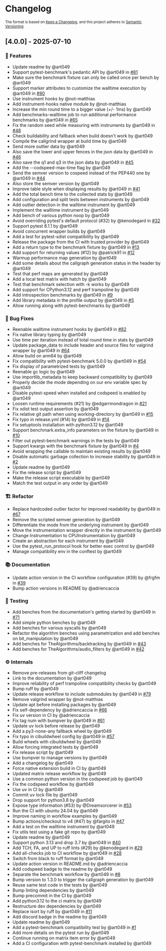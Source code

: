 # Changelog


<sub>The format is based on [Keep a Changelog](https://keepachangelog.com/en/1.0.0/), and this project adheres to [Semantic Versioning](https://semver.org/spec/v2.0.0.html).</sub>



## [4.0.0] - 2025-07-10

### <!-- 0 -->🚀 Features
- Update readme by @art049
- Support pytest-benchmark's pedantic API by @art049 in [#81](https://github.com/CodSpeedHQ/pytest-codspeed/pull/81)
- Make sure the benchmark fixture can only be called once per bench by @art049
- Support marker attributes to customize the walltime execution by @art049 in [#80](https://github.com/CodSpeedHQ/pytest-codspeed/pull/80)
- Use instrument hooks by @not-matthias
- Add instrument-hooks native module by @not-matthias
- Increase the min round time to a bigger value (+/- 1ms) by @art049
- Add benchmarks-walltime job to run additional performance benchmarks by @art049 in [#65](https://github.com/CodSpeedHQ/pytest-codspeed/pull/65)
- Fix the random seed while measuring with instruments by @art049 in [#48](https://github.com/CodSpeedHQ/pytest-codspeed/pull/48)
- Check buildability and fallback when build doesn't work by @art049
- Compile the callgrind wrapper at build time by @art049
- Send more outlier data by @art049
- Also save the lower and upper fences in the json data by @art049 in [#46](https://github.com/CodSpeedHQ/pytest-codspeed/pull/46)
- Also save the q1 and q3 in the json data by @art049 in [#45](https://github.com/CodSpeedHQ/pytest-codspeed/pull/45)
- Add the --codspeed-max-time flag by @art049
- Send the semver version to cospeed instead of the PEP440 one by @art049 in [#44](https://github.com/CodSpeedHQ/pytest-codspeed/pull/44)
- Also store the semver version by @art049
- Improve table style when displaying results by @art049 in [#41](https://github.com/CodSpeedHQ/pytest-codspeed/pull/41)
- Add the total bench time to the collected stats by @art049
- Add configuration and split tests between instruments by @art049
- Add outlier detection in the walltime instrument by @art049
- Implement the walltime instrument by @art049
- Add bench of various python noop by @art049
- Avoid overriding pytest's default protocol (#32) by @kenodegard in [#32](https://github.com/CodSpeedHQ/pytest-codspeed/pull/32)
- Support pytest 8.1.1 by @art049
- Avoid concurrent wrapper builds by @art049
- Add a test for pytest-xdist compatibility by @art049
- Release the package from the CI with trusted provider by @art049
- Add a return type to the benchmark fixture by @art049 in [#13](https://github.com/CodSpeedHQ/pytest-codspeed/pull/13)
- Add support for returning values (#12) by @patrick91 in [#12](https://github.com/CodSpeedHQ/pytest-codspeed/pull/12)
- Warmup performance map generation by @art049
- Add some details about the callgraph generation status in the header by @art049
- Test that perf maps are generated by @art049
- Add a local test matrix with hatch by @art049
- Test that benchmark selection with -k works by @art049
- Add support for CPython3.12 and perf trampoline by @art049
- Add introspection benchmarks by @art049 in [#9](https://github.com/CodSpeedHQ/pytest-codspeed/pull/9)
- Add library metadata in the profile output by @art049 in [#5](https://github.com/CodSpeedHQ/pytest-codspeed/pull/5)
- Allow running along with pytest-benchmarks by @art049

### <!-- 1 -->🐛 Bug Fixes
- Reenable walltime instrument hooks by @art049 in [#82](https://github.com/CodSpeedHQ/pytest-codspeed/pull/82)
- Fix native library typing by @art049
- Use time per iteration instead of total round time in stats by @art049
- Update package_data to include header and source files for valgrind wrapper by @art049 in [#64](https://github.com/CodSpeedHQ/pytest-codspeed/pull/64)
- Allow build on arm64 by @art049
- Fix compatibility with pytest-benchmark 5.0.0 by @art049 in [#54](https://github.com/CodSpeedHQ/pytest-codspeed/pull/54)
- Fix display of parametrized tests by @art049
- Reenable gc logic by @art049
- Use importlib_metadata to keep backward compatibility by @art049
- Properly decide the mode depending on our env variable spec by @art049
- Disable pytest-speed when installed and codspeed is enabled by @art049
- Loosen runtime requirements (#21) by @edgarrmondragon in [#21](https://github.com/CodSpeedHQ/pytest-codspeed/pull/21)
- Fix xdist test output assertion by @art049
- Fix relative git path when using working-directory by @art049 in [#15](https://github.com/CodSpeedHQ/pytest-codspeed/pull/15)
- Fix typo in release.yml (#14) by @art049 in [#14](https://github.com/CodSpeedHQ/pytest-codspeed/pull/14)
- Fix setuptools installation with python3.12 by @art049
- Support benchmark.extra_info parameters on the fixture by @art049 in [#10](https://github.com/CodSpeedHQ/pytest-codspeed/pull/10)
- Filter out pytest-benchmark warnings in the tests by @art049
- Support kwargs with the benchmark fixture by @art049 in [#4](https://github.com/CodSpeedHQ/pytest-codspeed/pull/4)
- Avoid wrapping the callable to maintain existing results by @art049
- Disable automatic garbage collection to increase stability by @art049 in [#2](https://github.com/CodSpeedHQ/pytest-codspeed/pull/2)
- Update readme by @art049
- Fix the release script by @art049
- Make the release script executable by @art049
- Match the test output in any order by @art049

### <!-- 2 -->🏗️ Refactor
- Replace hardcoded outlier factor for improved readability by @art049 in [#67](https://github.com/CodSpeedHQ/pytest-codspeed/pull/67)
- Remove the scripted semver generation by @art049
- Differentiate the mode from the underlying instrument by @art049
- Move the instrumentation wrapper directly in the instrument by @art049
- Change Instrumentation to CPUInstrumentation by @art049
- Create an abstraction for each instrument by @art049
- Use the pytest_run_protocol hook for better exec control by @art049
- Manage compatibility env in the conftest by @art049

### <!-- 3 -->📚 Documentation
- Update action version in the CI workflow configuration (#39) by @frgfm in [#39](https://github.com/CodSpeedHQ/pytest-codspeed/pull/39)
- Bump action versions in README by @adriencaccia

### <!-- 6 -->🧪 Testing
- Add benches from the documentation's getting started by @art049 in [#71](https://github.com/CodSpeedHQ/pytest-codspeed/pull/71)
- Add simple python benches by @art049
- Add benches for various syscalls by @art049
- Refactor the algorithm benches using parametrization and add benches on bit_manipulation by @art049
- Add benches for TheAlgorithms/backtracking by @art049 in [#43](https://github.com/CodSpeedHQ/pytest-codspeed/pull/43)
- Add benches for TheAlgorithms/audio_filters by @art049 in [#42](https://github.com/CodSpeedHQ/pytest-codspeed/pull/42)

### <!-- 7 -->⚙️ Internals
- Remove pre-releases from git-cliff changelog
- Link to the documentation by @art049
- Improve reliability of perf trampoline compatibility checks by @art049
- Bump ruff by @art049
- Update release workflow to include submodules by @art049 in [#79](https://github.com/CodSpeedHQ/pytest-codspeed/pull/79)
- Remove valgrind wrapper by @not-matthias
- Update apt before installing packages by @art049
- Fix self-dependency by @adriencaccia in [#66](https://github.com/CodSpeedHQ/pytest-codspeed/pull/66)
- Fix uv version in CI by @adriencaccia
- Fix tag num with bumpver by @art049 in [#61](https://github.com/CodSpeedHQ/pytest-codspeed/pull/61)
- Update uv lock before release by @art049
- Add a py3-none-any fallback wheel by @art049
- Fix typo in cibuildwheel config by @art049 in [#57](https://github.com/CodSpeedHQ/pytest-codspeed/pull/57)
- Build wheels with cibuildwheel by @art049
- Allow forcing integrated tests by @art049
- Fix release script by @art049
- Use bumpver to manage versions by @art049
- Add a changelog by @art049
- Force native extension build in CI by @art049
- Updated matrix release workflow by @art049
- Use a common python version in the codspeed job by @art049
- Fix the codspeed workflow by @art049
- Use uv in CI by @art049
- Commit uv lock file by @art049
- Drop support for python3.8 by @art049
- Expose type information (#53) by @Dreamsorcerer in [#53](https://github.com/CodSpeedHQ/pytest-codspeed/pull/53)
- Run the CI with ubuntu 24.04 by @art049
- Improve naming in workflow examples by @art049
- Bump actions/checkout to v4 (#47) by @fargito in [#47](https://github.com/CodSpeedHQ/pytest-codspeed/pull/47)
- Add a test on the walltime instrument by @art049
- Fix utils test using a fake git repo by @art049
- Update readme by @art049
- Support python 3.13 and drop 3.7 by @art049 in [#40](https://github.com/CodSpeedHQ/pytest-codspeed/pull/40)
- Add TCH, FA, and UP to ruff lints (#29) by @kenodegard in [#29](https://github.com/CodSpeedHQ/pytest-codspeed/pull/29)
- Add all-checks job to CI workflow by @art049 in [#28](https://github.com/CodSpeedHQ/pytest-codspeed/pull/28)
- Switch from black to ruff format by @art049
- Update action version in README.md by @adriencaccia
- Add codspeed badge to the readme by @art049
- Separate the benchmark workflow by @art049 in [#8](https://github.com/CodSpeedHQ/pytest-codspeed/pull/8)
- Bump version to 1.3.0 to trigger the callgraph generation by @art049
- Reuse same test code in the tests by @art049
- Bump linting dependencies by @art049
- Bump precommit in the CI by @art049
- Add python3.12 to the ci matrix by @art049
- Restructure dev dependencies by @art049
- Replace isort by ruff by @art049 in [#11](https://github.com/CodSpeedHQ/pytest-codspeed/pull/11)
- Add discord badge in the readme by @art049
- Update readme by @art049
- Add a pytest-benchmark compatibility test by @art049 in [#1](https://github.com/CodSpeedHQ/pytest-codspeed/pull/1)
- Add more details on the pytest run by @art049
- Continue running on matrix item error by @art049
- Add a CI configuration with pytest-benchmark installed by @art049



<!-- generated by git-cliff -->
